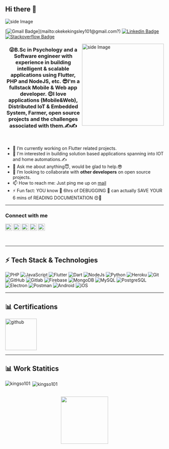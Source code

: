<h2><b>Hi there 👋</b></h2>
<img src="https://user-images.githubusercontent.com/40211747/212594404-a0a9c6e1-3ad2-4fc6-84ba-16ce7f734168.gif" alt="side Image" align="center" width="auto" height="auto" />

<!--[![Instagram Badge](https://img.shields.io/badge/-flutter_girlz-black?style=flat-square&logo=instagram&logoColor=white&link=https://www.instagram.com/flutter_girlz_/)](https://www.instagram.com/flutter_girlz_/)-->
[![Gmail Badge](https://img.shields.io/badge/-kingso101-c14438?style=flat-square&logo=Gmail&logoColor=white&link=mailto:okekekingsley101@gmail.com?)](mailto:okekekingsley101@gmail.com?)
[![Linkedin Badge](https://img.shields.io/badge/-kingso101-blue?style=flat-square&logo=Linkedin&logoColor=white&link=https://www.linkedin.com/in/kingsley-okeke-79a28a154/)](https://www.linkedin.com/in/kingsley-okeke-79a28a154/)
[![Stackoverflow Badge](https://img.shields.io/badge/-kingso101-c14438?style=flat-square&logo=Stackoverflow&logoColor=white&link=https://stackoverflow.com/users/9931544/kingso101)](https://stackoverflow.com/users/9931544/kingso101)
<br>

<img src="https://user-images.githubusercontent.com/36128196/119252769-95264300-bbcb-11eb-818c-487861bc86ee.gif" alt="side Image" align="right" width="260" height="auto" />

<h3 align="center">😜B.Sc in Psychology and a Software engineer with experience in building intelligent & scalable applications using Flutter, PHP and NodeJS, etc. 😎I'm a fullstack Mobile & Web app developer. 😍I love applications (Mobile&Web), Distributed IoT & Embedded System, Farmer, open source projects and the challenges associated with them.✍️✍️</h3>
<br>

- 🔭 I’m currently working on Flutter related projects.
- 👯 I'm interested in building solution based applications spanning into IOT and home automations.✍️
- 💬 Ask me about anything😇, would be glad to help.😎
- 👯 I’m looking to collaborate with **other developers** on open source projects.
- 📫 How to reach me: Just ping me up on [mail](mailto:okekekingsley101@gmail.com)
- ⚡ Fun fact: YOU know 🤔 6hrs of DEBUGGING 🤯 can actually SAVE YOUR 6 mins of READING DOCUMENTATION 😍💃

---

### **Connect with me**
<a href="https://www.linkedin.com/in/kingsley-okeke-79a28a154/" target="blank"><img src="https://cdn.jsdelivr.net/npm/simple-icons@3.0.1/icons/linkedin.svg" alt="abuanwar072" height="22" width="22" /></a>
<a href="mailto:okekekingsley101@gmail.com" target="blank"><img src="https://cdn.jsdelivr.net/npm/simple-icons@3.0.1/icons/gmail.svg" alt="abuanwar072" height="22" width="22" /></a>
<a href="https://github.com/kingso101/" target="blank"><img src="https://cdn.jsdelivr.net/npm/simple-icons@3.0.1/icons/github.svg" alt="ucjm7i4g4z7zgcja_hkhlcvw" height="22" width="22" /></a>
<a href="https://www.instagram.com/okeke_kings101/" target="blank"><img src="https://cdn.jsdelivr.net/npm/simple-icons@3.0.1/icons/instagram.svg" alt="ucjm7i4g4z7zgcja_hkhlcvw" height="22" width="22" /></a>
<a href="https://stackoverflow.com/users/9931544/kingso101" target="blank"><img src="https://cdn.jsdelivr.net/npm/simple-icons@3.0.1/icons/stackoverflow.svg" alt="ucjm7i4g4z7zgcja_hkhlcvw" height="22" width="22" /></a>

<br />

---

 ## ⚡ **Tech Stack & Technologies**

![PHP](https://img.shields.io/badge/-Php-4285F4?style=flat-square&logo=Php)
![JavaScript](https://img.shields.io/badge/-JavaScript-black?style=flat-square&logo=javascript)
![Flutter](https://img.shields.io/badge/-Flutter-02569B?style=flat-square&logo=Flutter)
![Dart](https://img.shields.io/badge/-Dart-0175C2?style=flat-square&logo=Dart)
![NodeJs](https://img.shields.io/badge/-NodeJs-black?style=flat-square&logo=nodejs)
![Python](https://img.shields.io/badge/-Python-black?style=flat-square&logo=Python)
![Heroku](https://img.shields.io/badge/-Heroku-430098?style=flat-square&logo=heroku)
![Git](https://img.shields.io/badge/-Git-181717?style=flat-square&logo=Git)
![GitHub](https://img.shields.io/badge/-GitHub-CCFB5D?style=flat-square&logo=github)
![Gitlab](https://img.shields.io/badge/-Gitlab-black?style=flat-square&logo=gitlab)
![Firebase](https://img.shields.io/badge/-Firebase-039BE5?style=flat-square&logo=Firebase)
![MongoDB](https://img.shields.io/badge/-MongoDB-black?style=flat-square&logo=MongoDB)
![MySQL](https://img.shields.io/badge/-MySQL-52D017?style=flat-square&logo=Mysql)
![PostgreSQL](https://img.shields.io/badge/-PostgreSQL-0909FF?style=flat-square&logo=postgreSQL)
![Electron](https://img.shields.io/badge/-Electron-783CBD?style=flat-square&logo=Electron)
![Postman](https://img.shields.io/badge/-Postman-23F44B21?style=flat-square&logo=Postman)
![Android](https://img.shields.io/badge/-Android-039BE5?style=flat-square&logo=Android)
![iOS](https://img.shields.io/badge/-iOS-1589FF?style=flat-square&logo=iOS)

---

 ## 📊 **Certifications**
<img src='https://udemy-certificate.s3.amazonaws.com/image/UC-G6A5I5V3.jpg?v=1544396831000' alt='github' height='100'>

---

 ## 📊 **Work Statitics**
<p><img align="left" src="https://github-readme-stats.vercel.app/api/top-langs/?username=kingso101&layout=compact&hide=html&theme=gruvbox" alt="kingso101" /></p>
<p>&nbsp;<img align="center" src="https://github-readme-stats.vercel.app/api?username=kingso101&show_icons=true&theme=gruvbox" alt="kingso101" /></p>

<br>
<div align="center">
<a href="https://www.buymeacoffee.com/okekekingsley"><img height=150 src="https://miro.medium.com/max/1400/1*VqLYs481X9kw_CTosgqlcg.png"></img></a>
</div>

